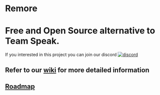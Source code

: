 # Remore

# Free and Open Source alternative to Team Speak.
If you interested in this project you can join our discord
[![discord](https://img.shields.io/badge/Discord-blue?style=for-the-badge)](https://remore.roxxel.moe/discord)
## Refer to our [wiki](https://github.com/remore-chat/remore/wiki) for more detailed information

## [Roadmap](https://GitHub.com/roxxel/ttalk/issues/12)
